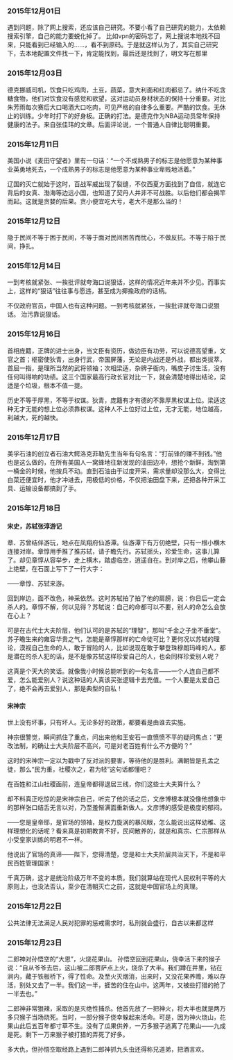 ### 2015年12月01日
遇到问题，除了网上搜索，还应该自己研究。不要小看了自己研究的能力，太依赖搜索引擎，自己的能力要蜕化掉了。 比如vpn的密码忘了，网上搜说本地找不回来，只能看到已经输入的......，看不到原码。于是就这样认为了，其实自己研究下，去本地配置文件找一下，肯定能找到，最后还是找到了，明文写在那里
### 2015年12月03日
德克挪威司机，饮食只吃鸡肉，土豆，蔬菜，意大利面和红肉都忌了。纳什不吃含糖食物，他们对饮食没有感觉和欲望，这对运动员身材状态的保持十分重要。对比朱芳雨每次赛后大口喝酒大口吃肉，可见严格的自律多么重要。严酷的饮食。无休止的训练。少年时打下的好身板。正确的打法。是德克作为NBA运动员常年保持健康的法子。来自张佳玮的文章。后面评论说，一个普通人自律比聪明重要。
### 2015年12月11日
美国小说《麦田守望者》里有一句话：“一个不成熟男子的标志是他愿意为某种事业英勇地死去，一个成熟男子的标志是他愿意为某种事业卑贱地活着。”

辽国的灭亡就始于这时，百战军威出现了裂缝，不仅西夏方面找到了自信，就连它背后的女真、渤海等边远小国，也知道了契丹人并非不可战胜。以后他们都会揭竿而起。这就是贪婪的后果。贪小便宜吃大亏，老大不是那么当的！
### 2015年12月12日
隐于民间不等于困于民间，不等于面对民间困苦而忧心，不做反抗。不等于陷于民间，挣扎。
### 2015年12月14日
一到考核就紧张、一挨批评就夸海口说狠话，这样的情况近年来并不少见。而事实上，这样的“狠话”往往事与愿违，甚至成为揶揄政府的话柄。

不仅政府官员，中国人也有这种问题。一到考核就紧张，一挨批评就夸海口说狠话。
治污靠说狠话。
### 2015年12月16日
首相庞籍，正牌的进士出身，当文臣有资历，做边臣有功劳，可以说德高望重，文官之首；枢密使狄青，出身行武，帝国屏藩，无论是内战还是外战，都出类拔萃，首屈一指，是理所当然的武将领袖；次相梁适，杂牌子衙内，嘴皮子讨生活，没有任何叫得响的功绩。这三个国家最高行政长官对比一下，就会清楚地得出结论，梁适是个垃圾，根本不值一提。

历史不等于厚黑，不等于权谋。狄青，庞籍有才有德的不靠厚黑权谋上位。梁适这种无才无能的想上位必须靠权谋。这种人不上位好过上位，无才无能，地位越高，利越大，死的越快。
### 2015年12月17日
美孚石油的创立者石油大鳄洛克菲勒先生当年有句名言：“打前锋的赚不到钱。”他也是这么做的，在所有美国人一窝蜂地往新发现的油田边冲，想抢个新鲜，淘到第一桶金的时候，他按兵不动。直到石油由于过度开采，需求量却没那么大，变得比白菜还便宜时，他才冲进去，用极低的价格，不仅把油田盘下来，还把各种开采工具、运输设备都搞到了手。
### 2015年12月18日
#### 宋史，苏轼张淳游记
章、苏曾结伴游玩，地点在凤翔府仙游潭。仙游潭下有万仞绝壁，只有一根小横木连接对岸。章惇用手推了推苏轼，请子瞻先行。苏轼摇头，珍爱生命，这事儿算了。却见章惇从容举步，走上横木，踏虚临空，逍遥自在。到对岸之后，他攀山藤上绝壁，在石面上写下了一行大字： 

——章惇、苏轼来游。 

回到岸边，面不改色，神采依然。这时苏轼拍了拍了他的肩膀，说：你日后一定会杀人的。章惇不解，何以见得？苏轼说：自己的命都可以不要，别人的命怎么会放在心上？

可是在古代士大夫阶层，他们认可的是苏轼的“理智”，那叫“千金之子坐不垂堂”。苏子瞻生来的雍容华贵之气，怎能是章惇那样的亡命徒可比？更何况以苏轼的理论，漠视自己生命的人，敢于冒险的人，比如说现在敢于攀登珠穆朗玛峰的人，都是潜在的杀人犯的话，是不是像苏轼这样珍爱自己的人，也会同样珍爱别人呢？

这真是个天大的笑话。就像我小时候总能听到的一句名言——一个人连自己都不爱，怎么能爱别人？说这种话的人真该买张逻辑卡去充值。一个人要是太爱自己了，绝不会再去爱别人，那是典型的自私！

#### 宋神宗
世上没有坏事，只有坏人。无论多好的政策，都要看是由谁去实施。

神宗很警觉，瞬间抓住了重点，问出来他和王安石一直愤愤不平的疑问焦点：“更改法制，的确让士大夫阶层不高兴，可是对老百姓有什么不方便的？” 

这时的宋神宗一定以为戳中了反对派的要害，等待他的是胜利。满朝皆是孔孟之徒，那么“民为重，社稷次之，君为轻”这句话都懂吧？ 

在百姓和江山社稷面前，连皇帝都得退居三线，你们这些士大夫算什么？ 

却不料真正吃惊的是宋神宗自己，听完了他的话之后，文彦博根本就没像他想象中的那样张口结舌无言以对，乃至羞惭满面重新做人。文彦博的感受是极度的郁闷。 

——您是皇帝耶，是官场的领袖，是权力旋涡的暴风眼，怎么能说出这样幼稚、这样理想化的话呢？看来真是初期教育不好，民间散养的，就是和真宗、仁宗那样从小受皇家训练的明君不一样。 

他说出了官场的真谛——陛下，您得清楚，您是和士大夫阶层共治天下，不是和平民百姓管理国家！ 

千真万确，这才是统治阶级万年不变的本质。我们就算站在现代人民权利平等的大原则上，也没法否认，至少在清朝灭亡之前，这就是中国官场上的真理。
### 2015年12月22日
公共法律无法满足人民对犯罪的惩戒需求时，私刑就会盛行，自古以来都这样
### 2015年12月23日
二郎神对孙悟空的“大恩”，火烧花果山。
孙悟空回到花果山，侥幸活下来的猴子说：“自从爷爷去后，这山被二郎菩萨点上火，烧杀了大半。我们蹲在井里，钻在涧内，藏于铁板桥下，得了性命。及至火灭烟消，出来时，又没花果养赡，难以存活，别处又去了一半。我们这一半，捱苦的住在山中。这两年，又被些打猎的抢了一半去也。”

二郎神非常狠辣，采取的是灭绝性捕杀。他首先放了一把神火，将大半也就是两万多只猴子当场烧死。当时，一部分猴子侥幸躲起来活命。可是，因为神火烧山，花果山此后五百年都寸草不生。没有了瓜果供养，一万多猴子逃离了花果山——九成是死。剩下一万来猴子被打猎的弄死了好多。

多大仇，但孙悟空取经路上遇到二郎神抓九头虫还得称兄道弟，把酒言欢。

